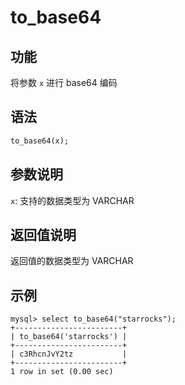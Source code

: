 # to_base64

## 功能

将参数 `x` 进行 base64 编码

## 语法

```Haskell
to_base64(x);
```

## 参数说明

`x`: 支持的数据类型为 VARCHAR

## 返回值说明

返回值的数据类型为 VARCHAR

## 示例

```Plain Text
mysql> select to_base64("starrocks");
+------------------------+
| to_base64('starrocks') |
+------------------------+
| c3RhcnJvY2tz           |
+------------------------+
1 row in set (0.00 sec)
```
